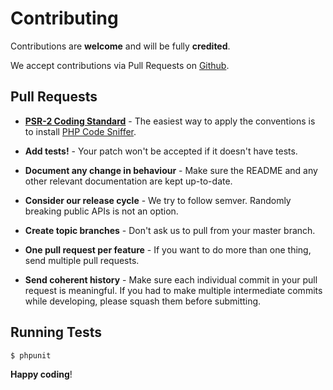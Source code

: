 # Contributing

Contributions are **welcome** and will be fully **credited**.

We accept contributions via Pull Requests on [Github](https://github.com/php-loep/statsd).

## Pull Requests

-   **[PSR-2 Coding Standard](https://github.com/php-fig/fig-standards/blob/master/accepted/PSR-2-coding-style-guide.md)** - The easiest way to apply the conventions is to install [PHP Code Sniffer](http://pear.php.net/package/PHP_CodeSniffer).

-   **Add tests!** - Your patch won't be accepted if it doesn't have tests.

-   **Document any change in behaviour** - Make sure the README and any other relevant documentation are kept up-to-date.

-   **Consider our release cycle** - We try to follow semver. Randomly breaking public APIs is not an option.

-   **Create topic branches** - Don't ask us to pull from your master branch.

-   **One pull request per feature** - If you want to do more than one thing, send multiple pull requests.

-   **Send coherent history** - Make sure each individual commit in your pull request is meaningful. If you had to make multiple intermediate commits while developing, please squash them before submitting.

## Running Tests

```bash
$ phpunit
```

**Happy coding**!
